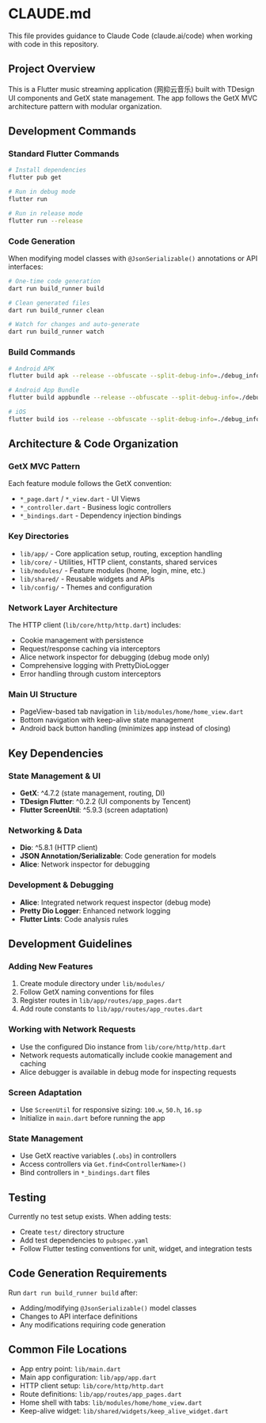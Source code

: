 # CLAUDE.md

This file provides guidance to Claude Code (claude.ai/code) when working with code in this repository.

## Project Overview

This is a Flutter music streaming application (网抑云音乐) built with TDesign UI components and GetX state management. The app follows the GetX MVC architecture pattern with modular organization.

## Development Commands

### Standard Flutter Commands
```bash
# Install dependencies
flutter pub get

# Run in debug mode
flutter run

# Run in release mode
flutter run --release
```

### Code Generation
When modifying model classes with `@JsonSerializable()` annotations or API interfaces:
```bash
# One-time code generation
dart run build_runner build

# Clean generated files
dart run build_runner clean

# Watch for changes and auto-generate
dart run build_runner watch
```

### Build Commands
```bash
# Android APK
flutter build apk --release --obfuscate --split-debug-info=./debug_info

# Android App Bundle
flutter build appbundle --release --obfuscate --split-debug-info=./debug_info

# iOS
flutter build ios --release --obfuscate --split-debug-info=./debug_info
```

## Architecture & Code Organization

### GetX MVC Pattern
Each feature module follows the GetX convention:
- `*_page.dart` / `*_view.dart` - UI Views
- `*_controller.dart` - Business logic controllers
- `*_bindings.dart` - Dependency injection bindings

### Key Directories
- `lib/app/` - Core application setup, routing, exception handling
- `lib/core/` - Utilities, HTTP client, constants, shared services
- `lib/modules/` - Feature modules (home, login, mine, etc.)
- `lib/shared/` - Reusable widgets and APIs
- `lib/config/` - Themes and configuration

### Network Layer Architecture
The HTTP client (`lib/core/http/http.dart`) includes:
- Cookie management with persistence
- Request/response caching via interceptors
- Alice network inspector for debugging (debug mode only)
- Comprehensive logging with PrettyDioLogger
- Error handling through custom interceptors

### Main UI Structure
- PageView-based tab navigation in `lib/modules/home/home_view.dart`
- Bottom navigation with keep-alive state management
- Android back button handling (minimizes app instead of closing)

## Key Dependencies

### State Management & UI
- **GetX**: ^4.7.2 (state management, routing, DI)
- **TDesign Flutter**: ^0.2.2 (UI components by Tencent)
- **Flutter ScreenUtil**: ^5.9.3 (screen adaptation)

### Networking & Data
- **Dio**: ^5.8.1 (HTTP client)
- **JSON Annotation/Serializable**: Code generation for models
- **Alice**: Network inspector for debugging

### Development & Debugging
- **Alice**: Integrated network request inspector (debug mode)
- **Pretty Dio Logger**: Enhanced network logging
- **Flutter Lints**: Code analysis rules

## Development Guidelines

### Adding New Features
1. Create module directory under `lib/modules/`
2. Follow GetX naming conventions for files
3. Register routes in `lib/app/routes/app_pages.dart`
4. Add route constants to `lib/app/routes/app_routes.dart`

### Working with Network Requests
- Use the configured Dio instance from `lib/core/http/http.dart`
- Network requests automatically include cookie management and caching
- Alice debugger is available in debug mode for inspecting requests

### Screen Adaptation
- Use `ScreenUtil` for responsive sizing: `100.w`, `50.h`, `16.sp`
- Initialize in `main.dart` before running the app

### State Management
- Use GetX reactive variables (`.obs`) in controllers
- Access controllers via `Get.find<ControllerName>()`
- Bind controllers in `*_bindings.dart` files

## Testing

Currently no test setup exists. When adding tests:
- Create `test/` directory structure
- Add test dependencies to `pubspec.yaml`
- Follow Flutter testing conventions for unit, widget, and integration tests

## Code Generation Requirements

Run `dart run build_runner build` after:
- Adding/modifying `@JsonSerializable()` model classes
- Changes to API interface definitions
- Any modifications requiring code generation

## Common File Locations

- App entry point: `lib/main.dart`
- Main app configuration: `lib/app/app.dart`
- HTTP client setup: `lib/core/http/http.dart`
- Route definitions: `lib/app/routes/app_pages.dart`
- Home shell with tabs: `lib/modules/home/home_view.dart`
- Keep-alive widget: `lib/shared/widgets/keep_alive_widget.dart`
